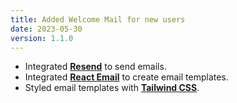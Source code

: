 ```yaml
---
title: Added Welcome Mail for new users
date: 2023-05-30
version: 1.1.0
---
```


- Integrated **[Resend](https://resend.com/)** to send emails.
- Integrated **[React Email](https://react.email/)** to create email templates.
- Styled email templates with **[Tailwind CSS](https://tailwindcss.com/)**.
